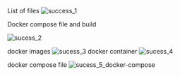 List of files
![success_1](https://github.com/narharigtm/PhpMysql_project/assets/161860294/a7c2aa0c-875d-4022-90da-76c1343454f9)

Docker compose file and build

![sucess_2](https://github.com/narharigtm/PhpMysql_project/assets/161860294/12f11c0e-6b83-49c5-bf6a-24a63f6b6463)

docker images
![sucess_3](https://github.com/narharigtm/PhpMysql_project/assets/161860294/f2066ed9-20cd-458c-91ba-b31c19685552)
docker container
![sucess_4](https://github.com/narharigtm/PhpMysql_project/assets/161860294/dfbefb49-11ae-45ba-b3a2-f91b71cf607c)

docker compose file
![sucess_5_docker-compose](https://github.com/narharigtm/PhpMysql_project/assets/161860294/0162482d-998a-4993-b0d1-fb45acc74d75)





